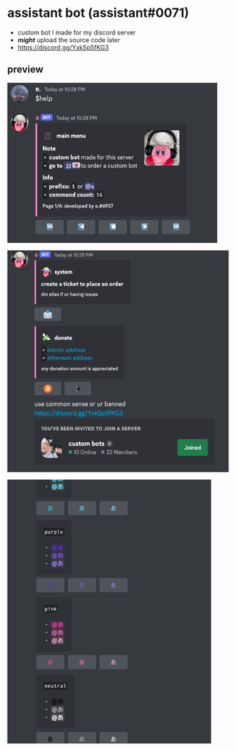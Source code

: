 # assistant bot (assistant#0071)
- custom bot I made for my discord server
- ***might*** upload the source code later
- https://discord.gg/YxkSp5fKG3

## preview

![Screenshot](imgs/help.png)

![Screenshot](imgs/info.png)

![Screenshot](imgs/clrs.png)
